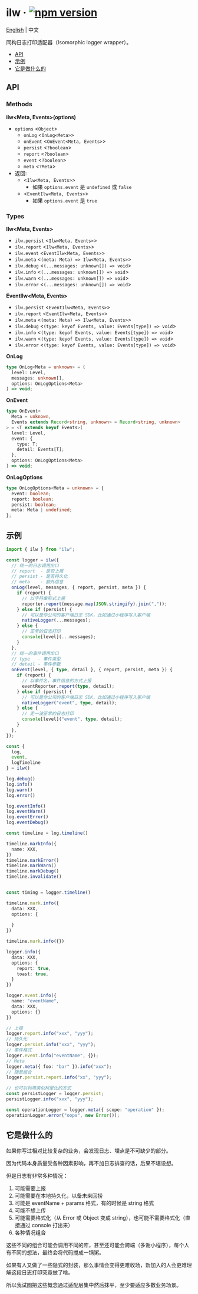 # ilw · [![npm version](https://badge.fury.io/js/ilw.svg)](https://badge.fury.io/js/ilw)

[English](README.md) | 中文

同构日志打印适配器（Isomorphic logger wrapper）。

- [API](#API)
- [示例](#示例)
- [它是做什么的](#它是做什么的)

## API

### Methods

**ilw<Meta, Events>(options)**

- `options` \<`Object`\>
  - `onLog` \<`OnLog<Meta>`\>
  - `onEvent` \<`OnEvent<Meta, Events>`\>
  - `persist` \<`?boolean`\>
  - `report` \<`?boolean`\>
  - `event` \<`?boolean`\>
  - `meta` \<`?Meta`\>
- 返回:
  - \<`Ilw<Meta, Events>`\>
    - 如果 `options.event` 是 `undefined` 或 `false`
  - \<`EventIlw<Meta, Events>`\>
    - 如果 `options.event` 是 `true`

### Types

**Ilw\<Meta, Events\>**

- `ilw.persist` \<`Ilw<Meta, Events>`\>
- `ilw.report` \<`Ilw<Meta, Events>`\>
- `ilw.event` \<`EventIlw<Meta, Events>`\>
- `ilw.meta` \<`(meta: Meta) => Ilw<Meta, Events>`\>
- `ilw.debug` \<`(...messages: unknown[]) => void`\>
- `ilw.info` \<`(...messages: unknown[]) => void`\>
- `ilw.warn` \<`(...messages: unknown[]) => void`\>
- `ilw.error` \<`(...messages: unknown[]) => void`\>

**EventIlw\<Meta, Events\>**

- `ilw.persist` \<`EventIlw<Meta, Events>`\>
- `ilw.report` \<`EventIlw<Meta, Events>`\>
- `ilw.meta` \<`(meta: Meta) => Ilw<Meta, Events>`\>
- `ilw.debug` \<`(type: keyof Events, value: Events[type]) => void`\>
- `ilw.info` \<`(type: keyof Events, value: Events[type]) => void`\>
- `ilw.warn` \<`(type: keyof Events, value: Events[type]) => void`\>
- `ilw.error` \<`(type: keyof Events, value: Events[type]) => void`\>

**OnLog**

```ts
type OnLog<Meta = unknown> = (
  level: Level,
  messages: unknown[],
  options: OnLogOptions<Meta>
) => void;
```

**OnEvent**

```ts
type OnEvent<
  Meta = unknown,
  Events extends Record<string, unknown> = Record<string, unknown>
> = <T extends keyof Events>(
  level: Level,
  event: {
    type: T;
    detail: Events[T];
  },
  options: OnLogOptions<Meta>
) => void;
```

**OnLogOptions**

```ts
type OnLogOptions<Meta = unknown> = {
  event: boolean;
  report: boolean;
  persist: boolean;
  meta: Meta | undefined;
};
```

## 示例

```ts
import { ilw } from "ilw";

const logger = ilw({
  // 统一的日志调用出口
  // report  - 是否上报
  // persist - 是否持久化
  // meta    - 额外信息
  onLog(level, messages, { report, persist, meta }) {
    if (report) {
      // 以字符串形式上报
      reporter.report(message.map(JSON.stringify).join(","));
    } else if (persist) {
      // 可以是你公司的客户端日志 SDK，比如通过小程序写入客户端
      nativeLogger(...messages);
    } else {
      // 正常的日志打印
      console[level](...messages);
    }
  },
  // 统一的事件调用出口
  // type   - 事件类型
  // detail - 事件参数
  onEvent(level, { type, detail }, { report, persist, meta }) {
    if (report) {
      // 以事件名，事件信息的方式上报
      eventReporter.report(type, detail);
    } else if (persist) {
      // 可以是你公司的客户端日志 SDK，比如通过小程序写入客户端
      nativeLogger("event", type, detail);
    } else {
      // 走一波正常的日志打印
      console[level]("event", type, detail);
    }
  },
});

const {
  log,
  event,
  logTimeline
} = ilw()

log.debug()
log.info()
log.warn()
log.error()

log.eventInfo()
log.eventWarn()
log.eventError()
log.eventDebug()

const timeline = log.timeline()

timeline.markInfo({
  name: XXX,
})
timeline.markError()
timeline.markWarn()
timeline.markDebug()
timeline.invalidate()


const timing = logger.timeline()

timeline.mark.info({
  data: XXX,
  options: {
    
  }
})

timeline.mark.info({})

logger.info({
  data: XXX,
  options: {
    report: true,
    toast: true,
  }
})

logger.event.info({
  name: "eventName",
  data: XXX,
  options: {}
})

// 上报
logger.report.info("xxx", "yyy");
// 持久化
logger.persist.info("xxx", "yyy");
// 事件格式
logger.event.info("eventName", {});
// Meta
logger.meta({ foo: "bar" }).info("xxx");
// 随意组合
logger.persist.report.info("xx", "yyy");

// 也可以利用类似柯里化的方式
const persistLogger = logger.persist;
persistLogger.info("xxx", "yyy");

const operationLogger = logger.meta({ scope: "operation" });
operationLogger.error("oops", new Error());
```

## 它是做什么的

如果你写过相对比较复杂的业务，会发现日志、埋点是不可缺少的部分。

因为代码本身质量受各种因素影响，再不加日志排查的话，后果不堪设想。

但是日志有非常多种情况：

1. 可能需要上报
2. 可能需要在本地持久化，以备未来回捞
3. 可能是 eventName + params 格式，有的时候是 string 格式
4. 可能不想上传
5. 可能需要格式化（从 Error 或 Object 变成 string），也可能不需要格式化（直接通过 console 打出来）
6. 各种情况组合

这些不同的组合可能会调用不同的库，甚至还可能会跨端（多谢小程序），每个人有不同的想法，最终会将代码搅成一锅粥。

如果有人又做了一些隐式的封装，那么事情会变得更难收场，新加入的人会更难理解这段日志打印究竟做了啥。

所以我试图把这些概念通过适配层集中然后抹平，至少要适应多数业务场景。
